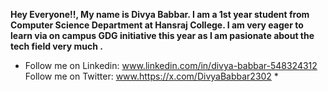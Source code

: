 **Hey Everyone!!, My name is Divya Babbar.
I am a 1st year student from Computer Science Department at Hansraj College.
I am very eager to learn via on campus GDG initiative this year as I am pasionate about the tech field very much .**
* Follow me on Linkedin: www.linkedin.com/in/divya-babbar-548324312
Follow me on Twitter: www.https://x.com/DivyaBabbar2302 *


